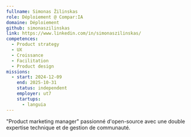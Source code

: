 ```yaml
---
fullname: Simonas Žilinskas
role: Déploiement @ Compar:IA
domaine: Déploiement
github: simonaszilinskas
link: https://www.linkedin.com/in/simonaszilinskas/
competences:
  - Product strategy
  - UX
  - Croissance
  - Facilitation
  - Product design
missions:
  - start: 2024-12-09
    end: 2025-10-31
    status: independent
    employer: ut7
    startups:
      - languia
---
```

"Product marketing manager" passionné d'open-source avec une double expertise technique et de gestion de communauté.